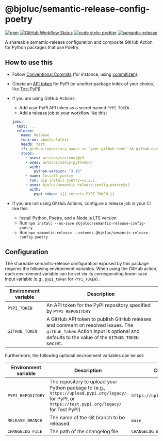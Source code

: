 # @bjoluc/semantic-release-config-poetry

[![npm](https://img.shields.io/npm/v/@bjoluc/semantic-release-config-poetry/latest)](https://www.npmjs.com/package/@bjoluc/semantic-release-config-npm)
[![GitHub Workflow Status](https://img.shields.io/github/actions/workflow/status/bjoluc/semantic-release-config-poetry/build.yml)](https://github.com/bjoluc/semantic-release-config-poetry/actions)
[![code style: prettier](https://img.shields.io/badge/code_style-prettier-ff69b4.svg)](https://github.com/prettier/prettier)
[![semantic-release](https://img.shields.io/badge/%20%20%F0%9F%93%A6%F0%9F%9A%80-semantic--release-e10079.svg)](https://github.com/semantic-release/semantic-release)

A shareable semantic-release configuration and composite GitHub Action for Python packages that use Poetry.

## How to use this

- Follow [Conventional Commits](https://www.conventionalcommits.org) (for instance, using [commitizen](https://pypi.org/project/commitizen/)).

- Create an [API token](https://pypi.org/help/#apitoken) for PyPI (or another package index of your choice, like [Test PyPI](https://test.pypi.org/)).

- If you are using GitHub Actions:

  - Add your PyPI API token as a secret named `PYPI_TOKEN`.
  - Add a release job to your workflow like this:

  ```yml
  jobs:
    test: ...
    release:
      name: Release
      runs-on: ubuntu-latest
      needs: test
      if: github.repository_owner == 'your-github-name' && github.event_name == 'push' && github.ref == 'refs/heads/main'
      steps:
        - uses: actions/checkout@v3
        - uses: actions/setup-python@v4
          with:
            python-version: "3.10"
        - name: Install poetry
          run: pip install poetry==1.2.1
        - uses: bjoluc/semantic-release-config-poetry@v2
          with:
            pypi_token: ${{ secrets.PYPI_TOKEN }}
  ```

- If you are not using GitHub Actions, configure a release job in your CI like this:
  - Install Python, Poetry, and a Node.js LTS version
  - Run `npm install --no-save @bjoluc/semantic-release-config-poetry`
  - Run `npx semantic-release --extends @bjoluc/semantic-release-config-poetry`

## Configuration

The shareable semantic-release configuration exposed by this package requires the following environment variables.
When using the GitHub action, each environment variable can be set via its corresponding lower-case input variable (e.g., `pypi_token` for `PYPI_TOKEN`).

| Environment variable | Description                                                                                                                                                                       |
| -------------------- | --------------------------------------------------------------------------------------------------------------------------------------------------------------------------------- |
| `PYPI_TOKEN`         | An API token for the PyPI repository specified by `PYPI_REPOSITORY`                                                                                                               |
| `GITHUB_TOKEN`       | A GitHub API token to publish GitHub releases and comment on resolved issues. The `github_token` Action input is optional and defaults to the value of the `GITHUB_TOKEN` secret. |

Furthermore, the following optional environment variables can be set:

| Environment variable | Description                                                                                                                                          | Default value                     |
| -------------------- | ---------------------------------------------------------------------------------------------------------------------------------------------------- | --------------------------------- |
| `PYPI_REPOSITORY`    | The repository to upload your Python package to (e.g., `https://upload.pypi.org/legacy/` for PyPI, or `https://test.pypi.org/legacy/` for Test PyPI) | `https://upload.pypi.org/legacy/` |
| `RELEASE_BRANCH`     | The name of the Git branch to be released                                                                                                            | `main`                            |
| `CHANGELOG_FILE`     | The path of the changelog file                                                                                                                       | `CHANGELOG.md`                    |
